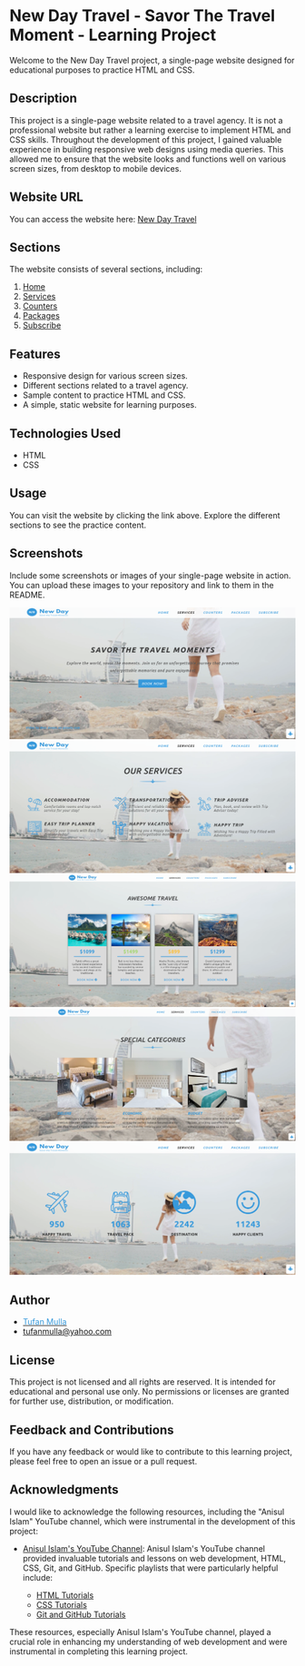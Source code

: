 # New Day Travel - Savor The Travel Moment - Learning Project

Welcome to the New Day Travel project, a single-page website designed for educational purposes to practice HTML and CSS.

## Description

This project is a single-page website related to a travel agency. It is not a professional website but rather a learning exercise to implement HTML and CSS skills. Throughout the development of this project, I gained valuable experience in building responsive web designs using media queries. This allowed me to ensure that the website looks and functions well on various screen sizes, from desktop to mobile devices.

## Website URL

You can access the website here: [New Day Travel](https://newdaytravel.netlify.app/)

## Sections

The website consists of several sections, including:

1. [Home](https://newdaytravel.netlify.app/#)
2. [Services](https://newdaytravel.netlify.app/#services)
3. [Counters](https://newdaytravel.netlify.app/#counters)
4. [Packages](https://newdaytravel.netlify.app/#packages)
5. [Subscribe](https://newdaytravel.netlify.app/#subscribe)

## Features

- Responsive design for various screen sizes.
- Different sections related to a travel agency.
- Sample content to practice HTML and CSS.
- A simple, static website for learning purposes.

## Technologies Used

- HTML
- CSS

## Usage

You can visit the website by clicking the link above. Explore the different sections to see the practice content.

## Screenshots

Include some screenshots or images of your single-page website in action. You can upload these images to your repository and link to them in the README.

![Mobile Screenshot](./IMAGES/screenshots/New-Day-TravelScreenshot1.png)
![Tablet Screenshot](./IMAGES/screenshots/New-Day-TravelScreenshot-2.png)
![Large Tablet Screenshot](./IMAGES/screenshots/New-Day-TravelScreenshot-3.png)
![Desktop Screenshot](./IMAGES/screenshots/New-Day-TravelScreenshot-4.png)
![Desktop Screenshot](./IMAGES/screenshots/New-Day-TravelScreenshot-5.png)

## Author

- [<span style="color: #3799db">Tufan Mulla</span>](https://www.tufanmulla.com/)
- tufanmulla@yahoo.com

## License

This project is not licensed and all rights are reserved. It is intended for educational and personal use only. No permissions or licenses are granted for further use, distribution, or modification.

## Feedback and Contributions

If you have any feedback or would like to contribute to this learning project, please feel free to open an issue or a pull request.

## Acknowledgments

I would like to acknowledge the following resources, including the "Anisul Islam" YouTube channel, which were instrumental in the development of this project:

- [Anisul Islam's YouTube Channel](https://www.youtube.com/@anisul-islam): Anisul Islam's YouTube channel provided invaluable tutorials and lessons on web development, HTML, CSS, Git, and GitHub. Specific playlists that were particularly helpful include:

  - <span style="color:#3799db;">[HTML Tutorials](https://www.youtube.com/playlistlist?=PLgH5QX0i9K3oHBr5dsumGwjUxByN5Lnw3)</span>
  - <span style="color:#3799db;">[CSS Tutorials](https://www.youtube.com/playlist?list=PLgH5QX0i9K3qjCBXjTmv7Xeh8MDUUVJDO)</span>
  - <span style="color:#3799db;">[Git and GitHub Tutorials](https://www.youtube.com/playlist?list=PLgH5QX0i9K3qAW8DT6I0XOxC23qnA4FL-)</span>

These resources, especially Anisul Islam's YouTube channel, played a crucial role in enhancing my understanding of web development and were instrumental in completing this learning project.
